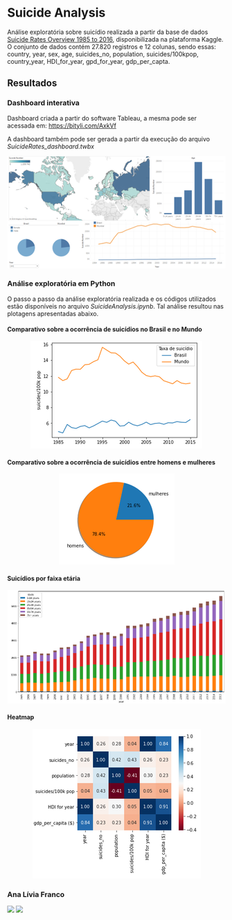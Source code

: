 # Suicide Analysis
Análise exploratória sobre suicídio realizada a partir da base de dados [Suicide Rates Overview 1985 to 2016](https://www.kaggle.com/russellyates88/suicide-rates-overview-1985-to-2016), disponibilizada na plataforma Kaggle. O conjunto de dados contém 27.820 registros e 12 colunas, sendo essas: country, year, sex, age, suicides_no, population, suicides/100kpop, country_year, HDI_for_year, gpd_for_year, gdp_per_capta.

## Resultados
### Dashboard interativa
Dashboard criada a partir do software Tableau, a mesma pode ser acessada em: https://bityli.com/AxkVf

A dashboard também pode ser gerada a partir da execução do arquivo *SuicideRates_dashboard.twbx*
<p align="center">
  <img src="/docs/dashboard.png" >
</p>

### Análise exploratória em Python
O passo a passo da análise exploratória realizada e os códigos utilizados estão disponíveis no arquivo *SuicideAnalysis.ipynb*. Tal análise resultou nas plotagens apresentadas abaixo.

#### Comparativo sobre a ocorrência de suicídios no Brasil e no Mundo
<p align="center">
  <img src="/docs/Comparativo_BrasilxMundo.PNG" >
</p>

#### Comparativo sobre a ocorrência de suicídios entre homens e mulheres
<p align="center">
  <img src="/docs/Comparativo_HomensxMulheres.PNG" >
</p>

#### Suicídios por faixa etária
<p align="center">
  <img src="/docs/Comparativo_Idades.PNG" >
</p>

#### Heatmap
<p align="center">
  <img src="/docs/heatmap.PNG" >
</p>

### Ana Lívia Franco
<a target="_blank" href="https://www.linkedin.com/in/analiviafrhttps://img.shields.io/"><img src="https://img.shields.io/badge/-LinkedIn-0077B5?style=for-the-badge&logo=Linkedin&logoColor=white"></img></a> <a target="_blank" href="mailto:analiviafr@gmail.com"><img src="https://img.shields.io/badge/-Gmail-D14836?style=for-the-badge&logo=Gmail&logoColor=white"></img></a>
